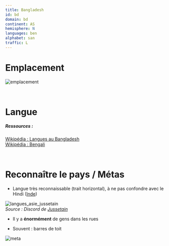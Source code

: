 ```yaml
---
title: Bangladesh
id: bd
domain: bd
continent: AS
hemisphere: N
languages: ben
alphabet: san
traffic: L
---
```


# Emplacement

![emplacement](https://upload.wikimedia.org/wikipedia/commons/thumb/f/f2/Bangladesh_%28orthographic_projection%29.svg/500px-Bangladesh_%28orthographic_projection%29.svg.png)

<br/>

# Langue

##### Ressources :
[Wikipédia : Langues au Bangladesh](https://fr.wikipedia.org/wiki/Langues_au_Bangladesh)  
[Wikipédia : Bengali](https://fr.wikipedia.org/wiki/Bengali)


<br/>

# Reconnaître le pays / Métas

- Langue très reconnaissable (trait horizontal), à ne pas confondre avec le Hindi ([Inde](/flag/in))

![langues_asie_jussetain](https://cdn.discordapp.com/attachments/742507604009549926/760903985640243230/langue_asie_sud_est.png)  
*Source : Discord de [Jussetain](https://www.twitch.tv/jussetain)*

- Il y a **énormément** de gens dans les rues

- Souvent : barres de toit

![meta](/images/bd_geoguessr.png)
